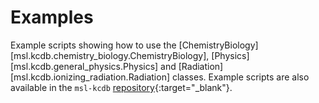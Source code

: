 # Examples

Example scripts showing how to use the [ChemistryBiology][msl.kcdb.chemistry_biology.ChemistryBiology], [Physics][msl.kcdb.general_physics.Physics] and [Radiation][msl.kcdb.ionizing_radiation.Radiation] classes. Example scripts are also available in the `msl-kcdb` [repository](https://github.com/MSLNZ/msl-kcdb/tree/main/examples){:target="_blank"}.
